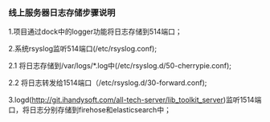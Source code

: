 ### 线上服务器日志存储步骤说明

1.项目通过dock中的logger功能将日志存储到514端口；

2.系统rsyslog监听514端口(/etc/rsyslog.conf);

2.1 将日志存储到/var/logs/*.log中(/etc/rsyslog.d/50-cherrypie.conf);

2.2 将日志转发给1514端口（/etc/rsyslog.d/30-forward.conf);

3.logd(http://git.ihandysoft.com/all-tech-server/lib_toolkit_server)监听1514端口，将日志分别存储到firehose和elasticsearch中；